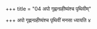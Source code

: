 +++
title = "04 अपो गृह्णन्ग्रहीष्यंश्च पृथिवीम्"

+++
अपो गृह्णन्ग्रहीष्यंश्च पृथिवीं मनसा ध्यायति ४